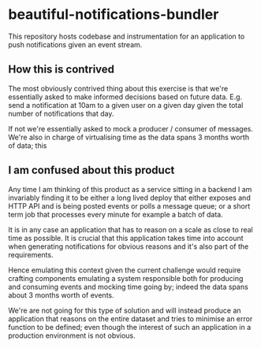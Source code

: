 # beautiful-notifications-bundler

This repository hosts codebase and instrumentation for an application to push notifications given an event stream.

## How this is contrived

The most obviously contrived thing about this exercise is that we're essentially asked to make informed decisions based on future data. E.g. send a notification at 10am to a given user on a given day given the total number of notifications that day.

If not we're essentially asked to mock a producer / consumer of messages. We're also in charge of virtualising time as the data spans 3 months worth of data; this

## I am confused about this product

Any time I am thinking of this product as a service sitting in a backend I am invariably finding it to be either a long lived deploy that either exposes and HTTP API and is being posted events or polls a message queue; or a short term job that processes every minute for example a batch of data.

It is in any case an application that has to reason on a scale as close to real time as possible. It is crucial that this application takes time into account when generating notifications for obvious reasons and it's also part of the requirements.

Hence emulating this context given the current challenge would require crafting components emulating a system responsible both for producing and consuming events and mocking time going by; indeed the data spans about 3 months worth of events.

We're are not going for this type of solution and will instead produce an application that reasons on the entire dataset and tries to minimise an error function to be defined; even though the interest of such an application in a production environment is not obvious.
